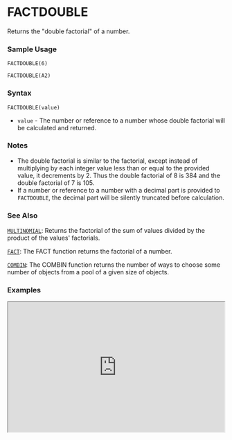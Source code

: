 # FACTDOUBLE

Returns the "double factorial" of a number.

### Sample Usage

`FACTDOUBLE(6)`

`FACTDOUBLE(A2)`

### Syntax

`FACTDOUBLE(value)`

* `value` - The number or reference to a number whose double factorial will be calculated and returned.

### Notes

* The double factorial is similar to the factorial, except instead of multiplying by each integer value less than or equal to the provided value, it decrements by 2. Thus the double factorial of 8 is 384 and the double factorial of 7 is 105.
* If a number or reference to a number with a decimal part is provided to `FACTDOUBLE`, the decimal part will be silently truncated before calculation.

### See Also

[`MULTINOMIAL`](https://support.google.com/docs/answer/3093429): Returns the factorial of the sum of values divided by the product of the values' factorials.

[`FACT`](https://support.google.com/docs/answer/3093412): The FACT function returns the factorial of a number.

[`COMBIN`](https://support.google.com/docs/answer/3093400): The COMBIN function returns the number of ways to choose some number of objects from a pool of a given size of objects.

### Examples

<iframe height="300" src="https://docs.google.com/spreadsheet/pub?key=0As3tAuweYU9QdGQ1ZmhvaU82eTQzVmFpX1dPUlRMS3c&output=html" width="500"></iframe>
